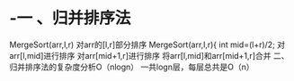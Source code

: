 # -一 、归并排序法
   MergeSort(arr,l,r)
   对arr的[l,r]部分排序
   MergeSort(arr,l,r){ int mid=(l+r)/2;
   对arr[l,mid]进行排序 对arr[mid+1,r]进行排序
   将arr[l,mid]和arr[mid+1,r]合并
二、归并排序法的复杂度分析O（nlogn）
   一共logn层，每层总共是O（n）
